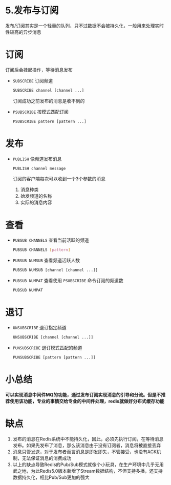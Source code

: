 # 5.发布与订阅

发布/订阅其实是一个轻量的队列，只不过数据不会被持久化，一般用来处理实时性较高的异步消息

# 订阅

订阅后会挂起操作，等待消息发布

- `SUBSCRIBE` 订阅频道
    
    ```bash
    SUBSCRIBE channel [channel ...]
    ```
    
    订阅成功之前发布的消息是收不到的
    
- `PSUBSCRIBE` 按模式匹配订阅
    
    ```bash
    PSUBSCRIBE pattern [pattern ...]
    ```
    

# 发布

- `PUBLISH` 像频道发布消息
    
    ```bash
    PUBLISH channel message
    ```
    
    订阅的客户端每次可以收到一个3个参数的消息
    
    1. 消息种类
    2. 始发频道的名称
    3. 实际的消息内容

# 查看

- `PUBSUB CHANNELS`  查看当前活跃的频道
    
    ```bash
    PUBSUB CHANNELS [pattern]
    ```
    
- `PUBSUB NUMSUB` 查看频道活跃人数
    
    ```bash
    PUBSUB NUMSUB [channel [channel ...]]
    ```
    
- `PUBSUB NUMPAT` 查看使用 `PSUBSCRIBE` 命令订阅的频道数
    
    ```bash
    PUBSUB NUMPAT
    ```
    

# 退订

- `UNSUBSCRIBE` 退订指定频道
    
    ```bash
    UNSUBSCRIBE [channel [channel ...]]
    ```
    
- `PUNSUBSCRIBE` 退订模式匹配的频道
    
    ```bash
    PUNSUBSCRIBE [pattern [pattern ...]]
    ```
    

# 小总结

**可以实现消息中间件MQ的功能，通过发布订阅实现消息的引导和分流。但是不推荐使用该功能，专业的事情交给专业的中间件处理，redis就做好分布式缓存功能**

# 缺点

1. 发布的消息在Redis系统中不能持久化，因此，必须先执行订阅，在等待消息发布。如果先发布了消息，那么该消息由于没有订阅者，消息将被直接丢弃
2. 消息只管发送，对于发布者而言消息是即发即失，不管接受，也没有ACK机制，无法保证消息的消费成功
3. 以上的缺点导致Redis的Pub/Sub模式就像个小玩具，在生产环境中几乎无用武之地，为此Redis5.0版本新增了Stream数据结构，不但支持多播，还支持数据持久化，相比Pub/Sub更加的强大
